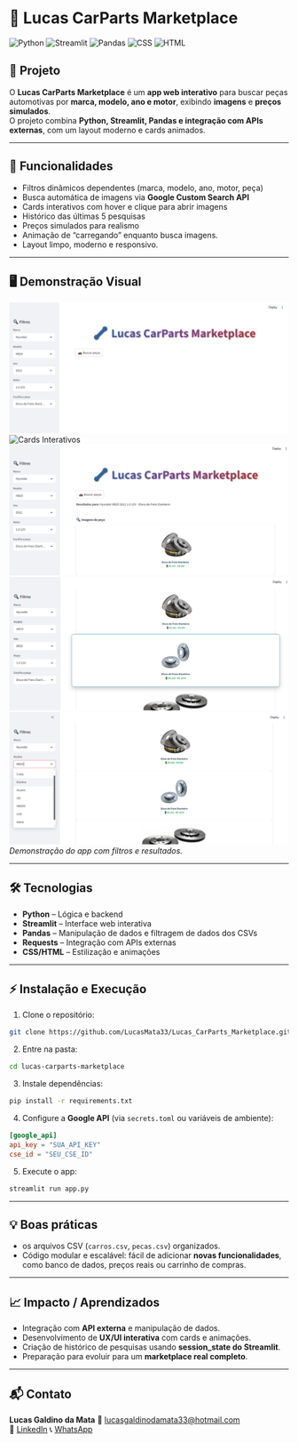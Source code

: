 # 🔧 Lucas CarParts Marketplace

![Python](https://img.shields.io/badge/Python-3776AB?style=for-the-badge&logo=python&logoColor=white)
![Streamlit](https://img.shields.io/badge/Streamlit-FF4B4B?style=for-the-badge&logo=streamlit&logoColor=white)
![Pandas](https://img.shields.io/badge/Pandas-150458?style=for-the-badge&logo=pandas&logoColor=white)
![CSS](https://img.shields.io/badge/CSS-1572B6?style=for-the-badge&logo=css3&logoColor=white)
![HTML](https://img.shields.io/badge/HTML-E34F26?style=for-the-badge&logo=html5&logoColor=white)

## 🚀 Projeto
O **Lucas CarParts Marketplace** é um **app web interativo** para buscar peças automotivas por **marca, modelo, ano e motor**, exibindo **imagens** e **preços simulados**.  
O projeto combina **Python, Streamlit, Pandas e integração com APIs externas**, com um layout moderno e cards animados.

---

## 🎯 Funcionalidades
- Filtros dinâmicos dependentes (marca, modelo, ano, motor, peça)
- Busca automática de imagens via **Google Custom Search API**
- Cards interativos com hover e clique para abrir imagens
- Histórico das últimas 5 pesquisas
- Preços simulados para realismo  
- Animação de “carregando” enquanto busca imagens.
- Layout limpo, moderno e responsivo.

---

## 🖥️ Demonstração Visual
![Tela Inicial](screenshots/tela_inicial.png)  
![Cards Interativos](screenshots/buscando_peças.png)
![Cards Interativos](screenshots/resultado_de_busca1.png)
![Cards Interativos](screenshots/resultado_de_busca2.png)
![Cards Interativos](screenshots/filtros.png)  
*Demonstração do app com filtros e resultados.*

---

## 🛠️ Tecnologias
- **Python** – Lógica e backend
- **Streamlit** – Interface web interativa
- **Pandas** – Manipulação de dados e filtragem de dados dos CSVs
- **Requests** – Integração com APIs externas
- **CSS/HTML** – Estilização e animações

---

## ⚡ Instalação e Execução
1. Clone o repositório:
```bash
git clone https://github.com/LucasMata33/Lucas_CarParts_Marketplace.git
```

2. Entre na pasta:
```bash
cd lucas-carparts-marketplace
```

3. Instale dependências:
```bash
pip install -r requirements.txt
```

4. Configure a **Google API** (via `secrets.toml` ou variáveis de ambiente):
```toml
[google_api]
api_key = "SUA_API_KEY"
cse_id = "SEU_CSE_ID"
```

5. Execute o app:
```bash
streamlit run app.py
```

---

## 💡 Boas práticas 
- os arquivos CSV (`carros.csv`, `pecas.csv`) organizados.  
- Código modular e escalável: fácil de adicionar **novas funcionalidades**, como banco de dados, preços reais ou carrinho de compras.  

---

## 📈 Impacto / Aprendizados
- Integração com **API externa** e manipulação de dados.  
- Desenvolvimento de **UX/UI interativa** com cards e animações.  
- Criação de histórico de pesquisas usando **session_state do Streamlit**.  
- Preparação para evoluir para um **marketplace real completo**.  

---

## 📬 Contato
**Lucas Galdino da Mata**
📧 lucasgaldinodamata33@hotmail.com  
🔗 [LinkedIn](https://www.linkedin.com/in/lucas-galdino-da-mata-6834621a4/)
📞 [WhatsApp](https://wa.me/5521966369431?text=Olá%20Lucas,%20vim%20pelo%20GitHub!)
